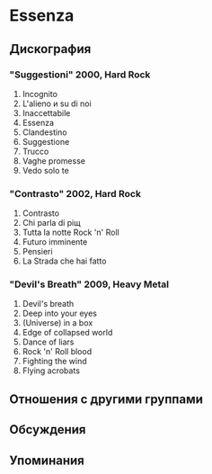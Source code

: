 # Essenza



## Дискография

### "Suggestioni" 2000, Hard Rock

1. Incognito		 
2. L'alieno и su di noi		 
3. Inaccettabile		 
4. Essenza		 
5. Clandestino		 
6. Suggestione		 
7. Trucco		 
8. Vaghe promesse		 
9. Vedo solo te

### "Contrasto" 2002, Hard Rock

1. Contrasto		 
2. Chi parla di piщ		 
3. Tutta la notte Rock 'n' Roll		 
4. Futuro imminente		 
5. Pensieri		 
6. La Strada che hai fatto

### "Devil's Breath" 2009, Heavy Metal

1. Devil's breath	 
2. Deep into your eyes	 
3. (Universe) in a box	 
4. Edge of collapsed world	 
5. Dance of liars	 
6. Rock 'n' Roll blood	 
7. Fighting the wind	 
8. Flying acrobats


## Отношения с другими группами


## Обсуждения


## Упоминания

